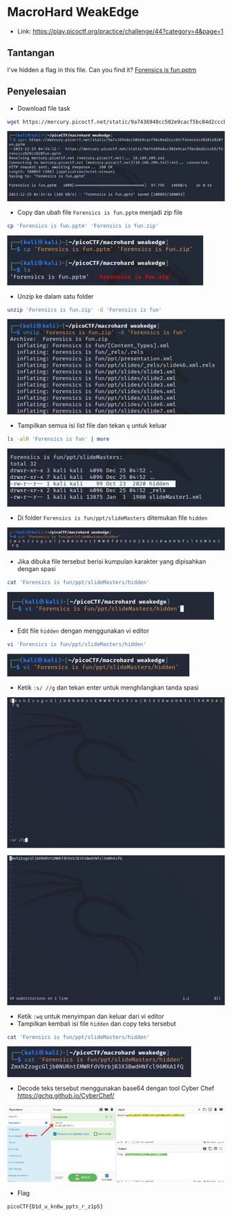 # MacroHard WeakEdge
- Link: https://play.picoctf.org/practice/challenge/44?category=4&page=1

## Tantangan
I've hidden a flag in this file. Can you find it? [Forensics is fun.pptm](https://mercury.picoctf.net/static/9a7436948cc502e9cacf5bc84d2cccb5/Forensics%20is%20fun.pptm)

## Penyelesaian
- Download file task
```sh
wget https://mercury.picoctf.net/static/9a7436948cc502e9cacf5bc84d2cccb5/Forensics%20is%20fun.pptm
```

![alt text](https://github.com/rahardian-dwi-saputra/picoCTF-writeup/blob/main/Forensics/macrohard%20weakedge/assets/macrohard%201.JPG)

- Copy dan ubah file `Forensics is fun.pptm` menjadi zip file
```sh
cp 'Forensics is fun.pptm' 'Forensics is fun.zip'
```

![alt text](https://github.com/rahardian-dwi-saputra/picoCTF-writeup/blob/main/Forensics/macrohard%20weakedge/assets/macrohard%202.JPG)

- Unzip ke dalam satu folder
```sh
unzip 'Forensics is fun.zip' -d 'Forensics is fun'
```

![alt text](https://github.com/rahardian-dwi-saputra/picoCTF-writeup/blob/main/Forensics/macrohard%20weakedge/assets/macrohard%203.JPG)

- Tampilkan semua isi list file dan tekan `q` untuk keluar
```sh
ls -alR 'Forensics is fun' | more
```

![alt text](https://github.com/rahardian-dwi-saputra/picoCTF-writeup/blob/main/Forensics/macrohard%20weakedge/assets/macrohard%204.JPG)

- Di folder `Forensics is fun/ppt/slideMasters` ditemukan file `hidden`

![alt text](https://github.com/rahardian-dwi-saputra/picoCTF-writeup/blob/main/Forensics/macrohard%20weakedge/assets/macrohard%205.JPG)

- Jika dibuka file tersebut berisi kumpulan karakter yang dipisahkan dengan spasi
```sh
cat 'Forensics is fun/ppt/slideMasters/hidden'
```

![alt text](https://github.com/rahardian-dwi-saputra/picoCTF-writeup/blob/main/Forensics/macrohard%20weakedge/assets/macrohard%206.JPG)

- Edit file `hidden` dengan menggunakan vi editor
```sh
vi 'Forensics is fun/ppt/slideMasters/hidden'
```

![alt text](https://github.com/rahardian-dwi-saputra/picoCTF-writeup/blob/main/Forensics/macrohard%20weakedge/assets/macrohard%207.JPG)

- Ketik `:s/ //g` dan tekan enter untuk menghilangkan tanda spasi

![alt text](https://github.com/rahardian-dwi-saputra/picoCTF-writeup/blob/main/Forensics/macrohard%20weakedge/assets/macrohard%208.JPG)

![alt text](https://github.com/rahardian-dwi-saputra/picoCTF-writeup/blob/main/Forensics/macrohard%20weakedge/assets/macrohard%209.JPG)

- Ketik `:wq` untuk menyimpan dan keluar dari vi editor
- Tampilkan kembali isi file `hidden` dan copy teks tersebut
```sh
cat 'Forensics is fun/ppt/slideMasters/hidden'
```

![alt text](https://github.com/rahardian-dwi-saputra/picoCTF-writeup/blob/main/Forensics/macrohard%20weakedge/assets/macrohard%2010.JPG)

- Decode teks tersebut menggunakan base64 dengan tool Cyber Chef https://gchq.github.io/CyberChef/

![alt text](https://github.com/rahardian-dwi-saputra/picoCTF-writeup/blob/main/Forensics/macrohard%20weakedge/assets/macrohard%2011.png)

- Flag
```sh
picoCTF{D1d_u_kn0w_ppts_r_z1p5}
```